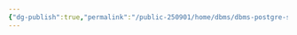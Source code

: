 ```yaml
---
{"dg-publish":true,"permalink":"/public-250901/home/dbms/dbms-postgre-sql/","tags":["SQL"],"created":"2025-08-20T12:32:03.929+09:00","updated":"2025-08-22T11:53:34.045+09:00"}
---
```



